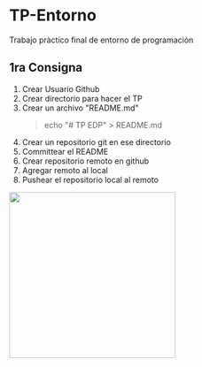 # TP-Entorno
Trabajo pràctico final de entorno de programaciòn

## 1ra Consigna

1. Crear Usuario Github
2. Crear directorio para hacer el TP
3. Crear un archivo "README.md"
   >  echo "# TP EDP" > README.md
4. Crear un repositorio git en ese directorio
5. Committear el README
6. Crear repositorio remoto en github
7. Agregar remoto al local
8. Pushear el repositorio local al remoto

<img src="https://www.nicepng.com/png/detail/32-324680_like-emoji-smiley-face-thumbs-up.png" width="300">
